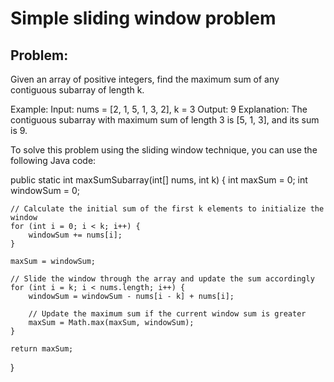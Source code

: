 # Simple sliding window problem

## Problem:
Given an array of positive integers, find the maximum sum of any contiguous subarray of length k.

Example:
Input: nums = [2, 1, 5, 1, 3, 2], k = 3
Output: 9
Explanation: The contiguous subarray with maximum sum of length 3 is [5, 1, 3], and its sum is 9.

To solve this problem using the sliding window technique, you can use the following Java code:

public static int maxSumSubarray(int[] nums, int k) {
int maxSum = 0;
int windowSum = 0;

    // Calculate the initial sum of the first k elements to initialize the window
    for (int i = 0; i < k; i++) {
        windowSum += nums[i];
    }
    
    maxSum = windowSum;
    
    // Slide the window through the array and update the sum accordingly
    for (int i = k; i < nums.length; i++) {
        windowSum = windowSum - nums[i - k] + nums[i];
        
        // Update the maximum sum if the current window sum is greater
        maxSum = Math.max(maxSum, windowSum);
    }
    
    return maxSum;
}
